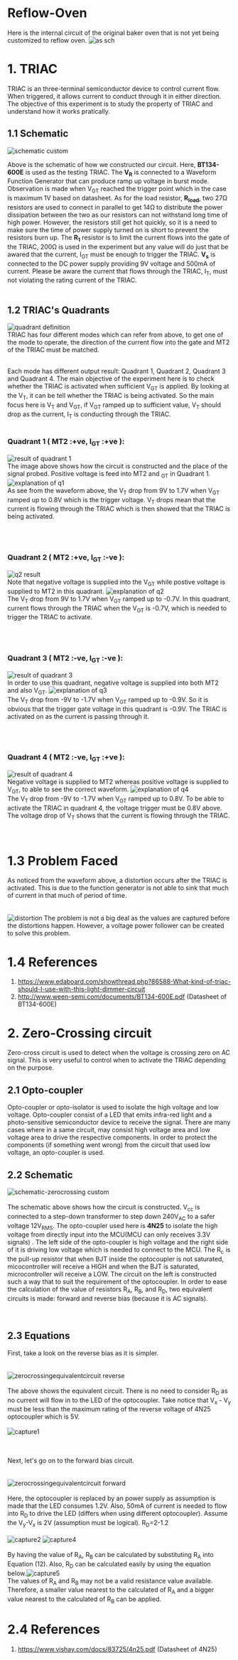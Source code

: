 # Reflow-Oven

Here is the internal circuit of the original baker oven that is not yet being customized to reflow oven.
![as sch](https://user-images.githubusercontent.com/26379432/41049857-6e13de6c-69e4-11e8-9ebe-17f00688b03b.png)



# 1. TRIAC
TRIAC is an three-terminal semiconductor device to control current flow. When triggered, it allows current to conduct through it in either direction. The objective of this experiment is to study the property of TRIAC and understand how it works pratically.<br />

## 1.1 Schematic
![schematic custom](https://user-images.githubusercontent.com/26379432/40280682-b338072e-5c89-11e8-8b50-42dd9d930ec4.png)<br />

Above is the schematic of how we constructed our circuit. Here, **BT134-600E** is used as the testing TRIAC. The **V<sub>R</sub>** is connected to a Waveform Function Generator that can produce ramp up voltage in burst mode. Observation is made when V<sub>GT</sub> reached the trigger point which in the case is maximum 1V based on datasheet. As for the load resistor, **R<sub>load</sub>**, two 27Ω resistors are used to connect in parallel to get 14Ω to distribute the power dissipation between the two as our resistors can not withstand long time of high power. However, the resistors still get hot quickly, so it is a need to make sure the time of power supply turned on is short to prevent the resistors burn up. The **R<sub>1</sub>** resistor is to limit the current flows into the gate of the TRIAC, 200Ω is used in the experiment but any value will do just that be awared that the current, I<sub>GT</sub> must be enough to trigger the TRIAC. **V<sub>s</sub>** is connected to the DC power supply providing 9V voltage and 500mA of current. Please be aware the current that flows through the TRIAC, I<sub>T</sub>, must not violating the rating current of the TRIAC.<br /><br />

## 1.2 TRIAC's Quadrants
![quadrant definition](https://user-images.githubusercontent.com/26379432/40282026-3e706e06-5c9b-11e8-8196-f220596540b5.png)<br />
TRIAC has four different modes which can refer from above, to get one of the mode to operate, the direction of the current flow into the gate and MT2 of the TRIAC must be matched. <br /><br />



Each mode has different output result: Quadrant 1, Quadrant 2, Quadrant 3 and Quadrant 4. The main objective of the experiment here is to check whether the TRIAC is activated when sufficient V<sub>GT</sub> is applied. By looking at the V<sub>T</sub>,  it can be tell whether the TRIAC is being activated. So the main focus here is V<sub>T</sub> and V<sub>GT</sub>, if V<sub>GT</sub> ramped up to sufficient value, V<sub>T</sub> should drop as the current, I<sub>T</sub> is conducting through the TRIAC. <br /><br />

### Quadrant 1 ( MT2 :+ve, I<sub>GT</sub> :+ve ):
![result of quadrant 1](https://user-images.githubusercontent.com/26379432/40884504-4b6cb09a-6747-11e8-9217-a4a633cb7df6.png)<br />The image above shows how the circuit is constructed and the place of the signal probed. Positive voltage is feed into MT2 and <sub>GT</sub> in Quadrant 1.
![explanation of q1](https://user-images.githubusercontent.com/26379432/40884744-0410bb42-674c-11e8-8c06-f81058c11807.png)<br />
As see from the waveform above, the V<sub>T</sub> drop from 9V to 1.7V when V<sub>GT</sub> ramped up to 0.8V which is the trigger voltage. V<sub>T</sub> drops mean that the current is flowing through the TRIAC which is then showed that the TRIAC is being activated. <br /><br /><br /><br />

### Quadrant 2 ( MT2 :+ve, I<sub>GT</sub> :-ve ):
![q2 result](https://user-images.githubusercontent.com/26379432/40884424-e74dbad8-6745-11e8-84f1-9b898794bb6b.png)<br />
Note that negative voltage is supplied into the V<sub>GT</sub> while postive voltage is supplied to MT2 in this quadrant.
![explanation of q2](https://user-images.githubusercontent.com/26379432/40884877-61d4599e-674e-11e8-8fe0-4ea3305f810d.png)<br />
The V<sub>T</sub> drop from 9V to 1.7V when V<sub>GT</sub> ramped up to -0.7V. In this quadrant, current flows through the TRIAC when the V<sub>GT</sub> is -0.7V, which is needed to trigger the TRIAC to activate. <br /><br /><br /><br />

### Quadrant 3 ( MT2 :-ve, I<sub>GT</sub> :-ve ):
![result of quadrant 3](https://user-images.githubusercontent.com/26379432/40884507-51a60024-6747-11e8-9b29-4eea449f9119.png)<br />
In order to use this quadrant, negative voltage is supplied into both MT2 and also V<sub>GT</sub>.
![explanation of q3](https://user-images.githubusercontent.com/26379432/40885055-fe2ea800-6751-11e8-8e4c-a2bb5ff9fd70.png)<br />
The V<sub>T</sub> drop from -9V to -1.7V when V<sub>GT</sub> ramped up to -0.9V. So it is obvious that the trigger gate voltage in this quadrant is -0.9V. The TRIAC is activated on as the current is passing through it.<br /><br /><br /><br />

### Quadrant 4 ( MT2 :-ve, I<sub>GT</sub> :+ve ):
![result of quadrant 4](https://user-images.githubusercontent.com/26379432/40884508-67283f8e-6747-11e8-9cfb-b86911d04aa4.png)<br />
Negative voltage is supplied to MT2 whereas positive voltage is supplied to V<sub>GT</sub>, to able to see the correct waveform.
![explanation of q4](https://user-images.githubusercontent.com/26379432/40885136-26dc0b0c-6753-11e8-83dc-82e476264e90.png)<br />
The V<sub>T</sub> drop from -9V to -1.7V when V<sub>GT</sub> ramped up to 0.8V. To be able to activate the TRIAC in quadrant 4, the voltage trigger must be 0.8V above. The voltage drop of V<sub>T</sub> shows that the current is flowing through the TRIAC.<br /><br /><br />

# 1.3 Problem Faced
As noticed from the waveform above, a distortion occurs after the TRIAC is activated. This is due to the function generator is not able to sink that much of current in that much of period of time. <br /><br /><br />
![distortion](https://user-images.githubusercontent.com/26379432/40885451-cf93bd8a-6758-11e8-91bc-de8173a4ce54.png)
The problem is not a big deal as the values are captured before the distortions happen. However, a voltage power follower can be created to solve this problem.

# 1.4 References
1. https://www.edaboard.com/showthread.php?86588-What-kind-of-triac-should-I-use-with-this-light-dimmer-circuit<br />
2. http://www.ween-semi.com/documents/BT134-600E.pdf (Datasheet of BT134-600E)



# 2. Zero-Crossing circuit
Zero-cross circuit is used to detect when the voltage is crossing zero on AC signal. This is very useful to control when to activate the TRIAC depending on the purpose.
## 2.1 Opto-coupler
Opto-coupler or opto-isolator is used to isolate the high voltage and low voltage. Opto-coupler consist of a LED that emits infra-red light and a photo-sensitive semiconductor device to receive the signal. There are many cases where in a same circuit, may consist high voltage area and low voltage area to drive the respective components.  In order to protect the components (if something went wrong) from the circuit that used low voltage, an opto-coupler is used.
## 2.2 Schematic
![schematic-zerocrossing custom](https://user-images.githubusercontent.com/26379432/40888098-d577d142-6784-11e8-8257-8b30b06fb9f7.png)
<br /><br />
The schematic above shows how the circuit is constructed. V<sub>cc</sub> is connected to a step-down transformer to step down 240V<sub>AC</sub> to a safer voltage 12V<sub>RMS</sub>. The opto-coupler used here is **4N25** to isolate the high voltage from directly input into the MCU(MCU can only receives 3.3V signals) . The left side of the opto-coupler is high voltage and the right side of it is driving low voltage which is needed to connect to the MCU. The R<sub>c</sub> is the pull-up resistor that when BJT inside the optocoupler is not saturated, micocontroller will receive a HIGH and when the BJT is saturated, microcontroller will receive a LOW. The circuit on the left is constructed such a way that to suit the requirement of the optocoupler. In order to ease the calculation of the value of resistors R<sub>A</sub>, R<sub>B</sub>, and R<sub>D</sub>, two equivalent circuits is made: forward and reverse bias (because it is AC signals).<br /><br /><br />
## 2.3 Equations
First, take a look on the reverse bias as it is simpler.<br /><br /><br />
![zerocrossingequivalentcircuit reverse](https://user-images.githubusercontent.com/26379432/40889363-efe55b5e-6797-11e8-8f3c-fa3fbb27192d.png)<br /><br />
The above shows the equivalent circuit. There is no need to consider R<sub>D</sub> as no current will flow in to the LED of the optocoupler. Take notice that V<sub>x</sub> - V<sub>y</sub> must be less than the maximum rating of the reverse voltage of 4N25 optocoupler which is 5V. <br /><br />
![capture1](https://user-images.githubusercontent.com/26379432/40889325-55fc2446-6797-11e8-8f4d-281a196e7cd4.PNG)<br /><br /><br />

Next, let's go on to the forward bias circuit.<br /><br /><br />
![zerocrossingequivalentcircuit forward](https://user-images.githubusercontent.com/26379432/40889360-ec7ef1aa-6797-11e8-869b-7585faca4acc.png)<br /><br />
Here, the optocoupler is replaced by an power supply as assumption is made that the LED consumes 1.2V. Also, 50mA of current is needed to flow into R<sub>D</sub> to drive the LED (differs when using different optocoupler).  Assume the V<sub>y</sub>-V<sub>x</sub> is 2V (assumption must be logical).  R<sub>D</sub>=2-1.2<br /><br />
![capture2](https://user-images.githubusercontent.com/26379432/40889617-82b4bcf0-679c-11e8-8f5f-712bc43c66f8.PNG)
![capture4](https://user-images.githubusercontent.com/26379432/40889674-97ae8df6-679d-11e8-9f56-61b3024a2038.PNG)<br /><br />
By having the value of R<sub>A</sub>, R<sub>B</sub> can be calculated by substituting R<sub>A</sub> into Equation (12). Also, R<sub>D</sub> can be calculated easily by using the equation below.![capture5](https://user-images.githubusercontent.com/26379432/40889801-4dfa91d0-679f-11e8-8131-21776ad7a65b.PNG)<br />
The values of R<sub>A</sub> and R<sub>B</sub> may not be a valid resistance value available. Therefore, a smaller value nearest to the calculated of R<sub>A</sub> and a bigger value nearest to the calculated of R<sub>B</sub> can be applied.
# 2.4 References
1. https://www.vishay.com/docs/83725/4n25.pdf (Datasheet of 4N25)
